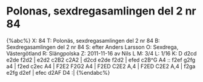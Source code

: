 # Polonas, sexdregasamlingen del 2 nr 84

{%abc%}
X: 84
T: Polonäs, sexdregasamlingen del 2 nr 84
B: Sexdregasamlingen del 2 nr 84
S: efter Anders Larsson
O: Sexdrega, Västergötland
R: Slängpolska
Z: 2011-11-16 av Nils L
M: 3/4
L: 1/16
K: D
d2cd e2de f2d2 | e2d2 c2B2 c2A2 | d2cd e2de f2d2 | efed c2B^G A4 ::
f2ef g2fg a4 | f2ed c2ec A4 | F2E2 F2G2 A4 | F2ED C2E2 A,4 |
F2ED C2E2 A,4 | f2ga e2fg d2ef | efec d2AF D4 :|
{%endabc%}
